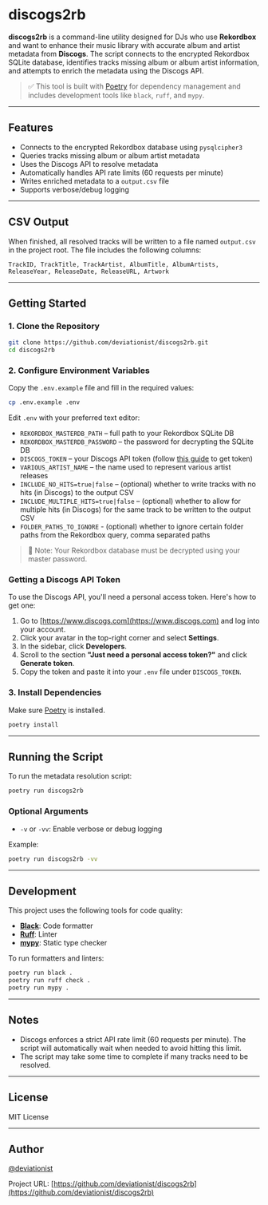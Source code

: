 # discogs2rb

**discogs2rb** is a command-line utility designed for DJs who use **Rekordbox** and want to enhance their music library with accurate album and artist metadata from **Discogs**. The script connects to the encrypted Rekordbox SQLite database, identifies tracks missing album or album artist information, and attempts to enrich the metadata using the Discogs API.

> ✅ This tool is built with [Poetry](https://python-poetry.org/) for dependency management and includes development tools like `black`, `ruff`, and `mypy`.

---

## Features

- Connects to the encrypted Rekordbox database using `pysqlcipher3`
- Queries tracks missing album or album artist metadata
- Uses the Discogs API to resolve metadata
- Automatically handles API rate limits (60 requests per minute)
- Writes enriched metadata to a `output.csv` file
- Supports verbose/debug logging

---

## CSV Output

When finished, all resolved tracks will be written to a file named `output.csv` in the project root. The file includes the following columns:

```text
TrackID, TrackTitle, TrackArtist, AlbumTitle, AlbumArtists, ReleaseYear, ReleaseDate, ReleaseURL, Artwork
```

---

## Getting Started

### 1. Clone the Repository

```bash
git clone https://github.com/deviationist/discogs2rb.git
cd discogs2rb
```

### 2. Configure Environment Variables

Copy the `.env.example` file and fill in the required values:

```bash
cp .env.example .env
```

Edit `.env` with your preferred text editor:

* `REKORDBOX_MASTERDB_PATH` – full path to your Rekordbox SQLite DB
* `REKORDBOX_MASTERDB_PASSWORD` – the password for decrypting the SQLite DB
* `DISCOGS_TOKEN` – your Discogs API token (follow [this guide](#getting-a-discogs-api-token) to get token)
* `VARIOUS_ARTIST_NAME` – the name used to represent various artist releases
* `INCLUDE_NO_HITS=true|false` – (optional) whether to write tracks with no hits (in Discogs) to the output CSV
* `INCLUDE_MULTIPLE_HITS=true|false` – (optional) whether to allow for multiple hits (in Discogs) for the same track to be written to the output CSV
* `FOLDER_PATHS_TO_IGNORE` - (optional) whether to ignore certain folder paths from the Rekordbox query, comma separated paths

> 🔐 Note: Your Rekordbox database must be decrypted using your master password.

### Getting a Discogs API Token

To use the Discogs API, you'll need a personal access token. Here's how to get one:

1. Go to [https://www.discogs.com](https://www.discogs.com) and log into your account.
2. Click your avatar in the top-right corner and select **Settings**.
3. In the sidebar, click **Developers**.
4. Scroll to the section **"Just need a personal access token?"** and click **Generate token**.
5. Copy the token and paste it into your `.env` file under `DISCOGS_TOKEN`.

### 3. Install Dependencies

Make sure [Poetry](https://python-poetry.org/docs/#installation) is installed.

```bash
poetry install
```

---

## Running the Script

To run the metadata resolution script:

```bash
poetry run discogs2rb
```

### Optional Arguments
- `-v` or `-vv`: Enable verbose or debug logging

Example:

```bash
poetry run discogs2rb -vv
```

---

## Development

This project uses the following tools for code quality:

- [**Black**](https://black.readthedocs.io/en/stable/): Code formatter
- [**Ruff**](https://docs.astral.sh/ruff/): Linter
- [**mypy**](http://mypy-lang.org/): Static type checker

To run formatters and linters:

```bash
poetry run black .
poetry run ruff check .
poetry run mypy .
```

---

## Notes

- Discogs enforces a strict API rate limit (60 requests per minute). The script will automatically wait when needed to avoid hitting this limit.
- The script may take some time to complete if many tracks need to be resolved.

---

## License

MIT License

---

## Author

[@deviationist](https://github.com/deviationist)

Project URL: [https://github.com/deviationist/discogs2rb](https://github.com/deviationist/discogs2rb)

